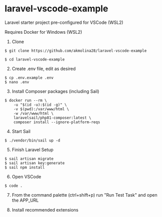 # laravel-vscode-example
Laravel starter project pre-configured for VSCode (WSL2)

Requires Docker for Windows (WSL2)

1. Clone

```
$ git clone https://github.com/akmolina28/laravel-vscode-example

$ cd laravel-vscode-example
```

2. Create .env file, edit as desired

```
$ cp .env.example .env
$ nano .env
```

3. Install Composer packages (including Sail)

```
$ docker run --rm \
    -u "$(id -u):$(id -g)" \
    -v $(pwd):/var/www/html \
    -w /var/www/html \
    laravelsail/php81-composer:latest \
    composer install --ignore-platform-reqs
```

4. Start Sail

```
$ ./vendor/bin/sail up -d
```

5. Finish Laravel Setup

```
$ sail artisan migrate
$ sail artisan key:generate
$ sail npm install
```

6. Open VSCode

```
$ code .
```

7. From the command palette (ctrl+shift+p) run "Run Test Task" and open the APP_URL

8. Install recommended extensions
